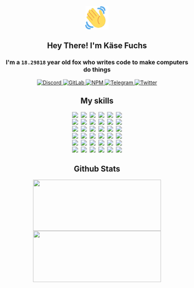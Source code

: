 <div><p align=center><img src=./resources/images/wave.gif width=64px height=64px></p><h2 align=center>Hey There! I'm Käse Fuchs</h2><h3 align=center>I'm a <code>18.29818</code> year old fox who writes code to make computers do things</h3><p align=center><a href=https://discord.com/users/507526681125322772><img alt=Discord src="https://img.shields.io/badge/Discord-5865F2?logo=discord&logoColor=white&style=flat-square#a705c3949e061e6e116d3226d4eddae9"> </a><a href=https://gitlab.com/kasefuchs><img alt=GitLab src="https://img.shields.io/badge/GitLab-330F63?logo=gitlab&logoColor=white&style=flat-square#a705c3949e061e6e116d3226d4eddae9"> </a><a href=https://npmjs.com/~kasefuchs><img alt=NPM src="https://img.shields.io/badge/NPM-CB3837?logo=npm&logoColor=white&style=flat-square#a705c3949e061e6e116d3226d4eddae9"> </a><a href=https://t.me/kasefuchs><img alt=Telegram src="https://img.shields.io/badge/Telegram-2CA5E0?logo=telegram&logoColor=white&style=flat-square#a705c3949e061e6e116d3226d4eddae9"> </a><a href=https://twitter.com/kasefuchs><img alt=Twitter src="https://img.shields.io/badge/Twitter-1DA1F2?logo=twitter&logoColor=white&style=flat-square#a705c3949e061e6e116d3226d4eddae9"></a></p><h2 align=center>My skills</h2><p align=center><a href=https://aws.amazon.com/ ><picture><source srcset="https://skillicons.dev/icons?i=aws&theme=dark#a705c3949e061e6e116d3226d4eddae9" media="(prefers-color-scheme: dark)"><source srcset="https://skillicons.dev/icons?i=aws&theme=light#a705c3949e061e6e116d3226d4eddae9" media="(prefers-color-scheme: light), (prefers-color-scheme: no-preference)"><img src="https://skillicons.dev/icons?i=aws&theme=light#a705c3949e061e6e116d3226d4eddae9"></picture></a>&nbsp;&nbsp;<a href=https://en.wikipedia.org/wiki/Bash_(Unix_shell)><picture><source srcset="https://skillicons.dev/icons?i=bash&theme=dark#a705c3949e061e6e116d3226d4eddae9" media="(prefers-color-scheme: dark)"><source srcset="https://skillicons.dev/icons?i=bash&theme=light#a705c3949e061e6e116d3226d4eddae9" media="(prefers-color-scheme: light), (prefers-color-scheme: no-preference)"><img src="https://skillicons.dev/icons?i=bash&theme=light#a705c3949e061e6e116d3226d4eddae9"></picture></a>&nbsp;&nbsp;<a href=https://discord.com/developers/docs><picture><source srcset="https://skillicons.dev/icons?i=bots&theme=dark#a705c3949e061e6e116d3226d4eddae9" media="(prefers-color-scheme: dark)"><source srcset="https://skillicons.dev/icons?i=bots&theme=light#a705c3949e061e6e116d3226d4eddae9" media="(prefers-color-scheme: light), (prefers-color-scheme: no-preference)"><img src="https://skillicons.dev/icons?i=bots&theme=light#a705c3949e061e6e116d3226d4eddae9"></picture></a>&nbsp;&nbsp;<a href=https://www.cloudflare.com/ ><picture><source srcset="https://skillicons.dev/icons?i=cloudflare&theme=dark#a705c3949e061e6e116d3226d4eddae9" media="(prefers-color-scheme: dark)"><source srcset="https://skillicons.dev/icons?i=cloudflare&theme=light#a705c3949e061e6e116d3226d4eddae9" media="(prefers-color-scheme: light), (prefers-color-scheme: no-preference)"><img src="https://skillicons.dev/icons?i=cloudflare&theme=light#a705c3949e061e6e116d3226d4eddae9"></picture></a>&nbsp;&nbsp;<a href=https://en.wikipedia.org/wiki/CSS><picture><source srcset="https://skillicons.dev/icons?i=css&theme=dark#a705c3949e061e6e116d3226d4eddae9" media="(prefers-color-scheme: dark)"><source srcset="https://skillicons.dev/icons?i=css&theme=light#a705c3949e061e6e116d3226d4eddae9" media="(prefers-color-scheme: light), (prefers-color-scheme: no-preference)"><img src="https://skillicons.dev/icons?i=css&theme=light#a705c3949e061e6e116d3226d4eddae9"></picture></a>&nbsp;&nbsp;<a href=https://www.docker.com/ ><picture><source srcset="https://skillicons.dev/icons?i=docker&theme=dark#a705c3949e061e6e116d3226d4eddae9" media="(prefers-color-scheme: dark)"><source srcset="https://skillicons.dev/icons?i=docker&theme=light#a705c3949e061e6e116d3226d4eddae9" media="(prefers-color-scheme: light), (prefers-color-scheme: no-preference)"><img src="https://skillicons.dev/icons?i=docker&theme=light#a705c3949e061e6e116d3226d4eddae9"></picture></a><br><a href=https://www.electronjs.org/ ><picture><source srcset="https://skillicons.dev/icons?i=electron&theme=dark#a705c3949e061e6e116d3226d4eddae9" media="(prefers-color-scheme: dark)"><source srcset="https://skillicons.dev/icons?i=electron&theme=light#a705c3949e061e6e116d3226d4eddae9" media="(prefers-color-scheme: light), (prefers-color-scheme: no-preference)"><img src="https://skillicons.dev/icons?i=electron&theme=light#a705c3949e061e6e116d3226d4eddae9"></picture></a>&nbsp;&nbsp;<a href=https://expressjs.com/ ><picture><source srcset="https://skillicons.dev/icons?i=express&theme=dark#a705c3949e061e6e116d3226d4eddae9" media="(prefers-color-scheme: dark)"><source srcset="https://skillicons.dev/icons?i=express&theme=light#a705c3949e061e6e116d3226d4eddae9" media="(prefers-color-scheme: light), (prefers-color-scheme: no-preference)"><img src="https://skillicons.dev/icons?i=express&theme=light#a705c3949e061e6e116d3226d4eddae9"></picture></a>&nbsp;&nbsp;<a href=https://www.figma.com/ ><picture><source srcset="https://skillicons.dev/icons?i=figma&theme=dark#a705c3949e061e6e116d3226d4eddae9" media="(prefers-color-scheme: dark)"><source srcset="https://skillicons.dev/icons?i=figma&theme=light#a705c3949e061e6e116d3226d4eddae9" media="(prefers-color-scheme: light), (prefers-color-scheme: no-preference)"><img src="https://skillicons.dev/icons?i=figma&theme=light#a705c3949e061e6e116d3226d4eddae9"></picture></a>&nbsp;&nbsp;<a href=https://firebase.google.com/ ><picture><source srcset="https://skillicons.dev/icons?i=firebase&theme=dark#a705c3949e061e6e116d3226d4eddae9" media="(prefers-color-scheme: dark)"><source srcset="https://skillicons.dev/icons?i=firebase&theme=light#a705c3949e061e6e116d3226d4eddae9" media="(prefers-color-scheme: light), (prefers-color-scheme: no-preference)"><img src="https://skillicons.dev/icons?i=firebase&theme=light#a705c3949e061e6e116d3226d4eddae9"></picture></a>&nbsp;&nbsp;<a href=https://flask.palletsprojects.com/ ><picture><source srcset="https://skillicons.dev/icons?i=flask&theme=dark#a705c3949e061e6e116d3226d4eddae9" media="(prefers-color-scheme: dark)"><source srcset="https://skillicons.dev/icons?i=flask&theme=light#a705c3949e061e6e116d3226d4eddae9" media="(prefers-color-scheme: light), (prefers-color-scheme: no-preference)"><img src="https://skillicons.dev/icons?i=flask&theme=light#a705c3949e061e6e116d3226d4eddae9"></picture></a>&nbsp;&nbsp;<a href=https://cloud.google.com/ ><picture><source srcset="https://skillicons.dev/icons?i=gcp&theme=dark#a705c3949e061e6e116d3226d4eddae9" media="(prefers-color-scheme: dark)"><source srcset="https://skillicons.dev/icons?i=gcp&theme=light#a705c3949e061e6e116d3226d4eddae9" media="(prefers-color-scheme: light), (prefers-color-scheme: no-preference)"><img src="https://skillicons.dev/icons?i=gcp&theme=light#a705c3949e061e6e116d3226d4eddae9"></picture></a><br><a href=https://git-scm.com/ ><picture><source srcset="https://skillicons.dev/icons?i=git&theme=dark#a705c3949e061e6e116d3226d4eddae9" media="(prefers-color-scheme: dark)"><source srcset="https://skillicons.dev/icons?i=git&theme=light#a705c3949e061e6e116d3226d4eddae9" media="(prefers-color-scheme: light), (prefers-color-scheme: no-preference)"><img src="https://skillicons.dev/icons?i=git&theme=light#a705c3949e061e6e116d3226d4eddae9"></picture></a>&nbsp;&nbsp;<a href=https://github.com/ ><picture><source srcset="https://skillicons.dev/icons?i=github&theme=dark#a705c3949e061e6e116d3226d4eddae9" media="(prefers-color-scheme: dark)"><source srcset="https://skillicons.dev/icons?i=github&theme=light#a705c3949e061e6e116d3226d4eddae9" media="(prefers-color-scheme: light), (prefers-color-scheme: no-preference)"><img src="https://skillicons.dev/icons?i=github&theme=light#a705c3949e061e6e116d3226d4eddae9"></picture></a>&nbsp;&nbsp;<a href=https://gitlab.com/ ><picture><source srcset="https://skillicons.dev/icons?i=gitlab&theme=dark#a705c3949e061e6e116d3226d4eddae9" media="(prefers-color-scheme: dark)"><source srcset="https://skillicons.dev/icons?i=gitlab&theme=light#a705c3949e061e6e116d3226d4eddae9" media="(prefers-color-scheme: light), (prefers-color-scheme: no-preference)"><img src="https://skillicons.dev/icons?i=gitlab&theme=light#a705c3949e061e6e116d3226d4eddae9"></picture></a>&nbsp;&nbsp;<a href=https://www.heroku.com/ ><picture><source srcset="https://skillicons.dev/icons?i=heroku&theme=dark#a705c3949e061e6e116d3226d4eddae9" media="(prefers-color-scheme: dark)"><source srcset="https://skillicons.dev/icons?i=heroku&theme=light#a705c3949e061e6e116d3226d4eddae9" media="(prefers-color-scheme: light), (prefers-color-scheme: no-preference)"><img src="https://skillicons.dev/icons?i=heroku&theme=light#a705c3949e061e6e116d3226d4eddae9"></picture></a>&nbsp;&nbsp;<a href=https://en.wikipedia.org/wiki/HTML><picture><source srcset="https://skillicons.dev/icons?i=html&theme=dark#a705c3949e061e6e116d3226d4eddae9" media="(prefers-color-scheme: dark)"><source srcset="https://skillicons.dev/icons?i=html&theme=light#a705c3949e061e6e116d3226d4eddae9" media="(prefers-color-scheme: light), (prefers-color-scheme: no-preference)"><img src="https://skillicons.dev/icons?i=html&theme=light#a705c3949e061e6e116d3226d4eddae9"></picture></a>&nbsp;&nbsp;<a href=https://en.wikipedia.org/wiki/JavaScript><picture><source srcset="https://skillicons.dev/icons?i=js&theme=dark#a705c3949e061e6e116d3226d4eddae9" media="(prefers-color-scheme: dark)"><source srcset="https://skillicons.dev/icons?i=js&theme=light#a705c3949e061e6e116d3226d4eddae9" media="(prefers-color-scheme: light), (prefers-color-scheme: no-preference)"><img src="https://skillicons.dev/icons?i=js&theme=light#a705c3949e061e6e116d3226d4eddae9"></picture></a><br><a href=https://en.wikipedia.org/wiki/Linux><picture><source srcset="https://skillicons.dev/icons?i=linux&theme=dark#a705c3949e061e6e116d3226d4eddae9" media="(prefers-color-scheme: dark)"><source srcset="https://skillicons.dev/icons?i=linux&theme=light#a705c3949e061e6e116d3226d4eddae9" media="(prefers-color-scheme: light), (prefers-color-scheme: no-preference)"><img src="https://skillicons.dev/icons?i=linux&theme=light#a705c3949e061e6e116d3226d4eddae9"></picture></a>&nbsp;&nbsp;<a href=https://mui.com/ ><picture><source srcset="https://skillicons.dev/icons?i=materialui&theme=dark#a705c3949e061e6e116d3226d4eddae9" media="(prefers-color-scheme: dark)"><source srcset="https://skillicons.dev/icons?i=materialui&theme=light#a705c3949e061e6e116d3226d4eddae9" media="(prefers-color-scheme: light), (prefers-color-scheme: no-preference)"><img src="https://skillicons.dev/icons?i=materialui&theme=light#a705c3949e061e6e116d3226d4eddae9"></picture></a>&nbsp;&nbsp;<a href=https://en.wikipedia.org/wiki/Markdown><picture><source srcset="https://skillicons.dev/icons?i=md&theme=dark#a705c3949e061e6e116d3226d4eddae9" media="(prefers-color-scheme: dark)"><source srcset="https://skillicons.dev/icons?i=md&theme=light#a705c3949e061e6e116d3226d4eddae9" media="(prefers-color-scheme: light), (prefers-color-scheme: no-preference)"><img src="https://skillicons.dev/icons?i=md&theme=light#a705c3949e061e6e116d3226d4eddae9"></picture></a>&nbsp;&nbsp;<a href=https://www.mongodb.com/ ><picture><source srcset="https://skillicons.dev/icons?i=mongodb&theme=dark#a705c3949e061e6e116d3226d4eddae9" media="(prefers-color-scheme: dark)"><source srcset="https://skillicons.dev/icons?i=mongodb&theme=light#a705c3949e061e6e116d3226d4eddae9" media="(prefers-color-scheme: light), (prefers-color-scheme: no-preference)"><img src="https://skillicons.dev/icons?i=mongodb&theme=light#a705c3949e061e6e116d3226d4eddae9"></picture></a>&nbsp;&nbsp;<a href=https://www.mysql.com/ ><picture><source srcset="https://skillicons.dev/icons?i=mysql&theme=dark#a705c3949e061e6e116d3226d4eddae9" media="(prefers-color-scheme: dark)"><source srcset="https://skillicons.dev/icons?i=mysql&theme=light#a705c3949e061e6e116d3226d4eddae9" media="(prefers-color-scheme: light), (prefers-color-scheme: no-preference)"><img src="https://skillicons.dev/icons?i=mysql&theme=light#a705c3949e061e6e116d3226d4eddae9"></picture></a>&nbsp;&nbsp;<a href=https://nextjs.org/ ><picture><source srcset="https://skillicons.dev/icons?i=nextjs&theme=dark#a705c3949e061e6e116d3226d4eddae9" media="(prefers-color-scheme: dark)"><source srcset="https://skillicons.dev/icons?i=nextjs&theme=light#a705c3949e061e6e116d3226d4eddae9" media="(prefers-color-scheme: light), (prefers-color-scheme: no-preference)"><img src="https://skillicons.dev/icons?i=nextjs&theme=light#a705c3949e061e6e116d3226d4eddae9"></picture></a><br><a href=https://nodejs.org/en/ ><picture><source srcset="https://skillicons.dev/icons?i=nodejs&theme=dark#a705c3949e061e6e116d3226d4eddae9" media="(prefers-color-scheme: dark)"><source srcset="https://skillicons.dev/icons?i=nodejs&theme=light#a705c3949e061e6e116d3226d4eddae9" media="(prefers-color-scheme: light), (prefers-color-scheme: no-preference)"><img src="https://skillicons.dev/icons?i=nodejs&theme=light#a705c3949e061e6e116d3226d4eddae9"></picture></a>&nbsp;&nbsp;<a href=https://www.postgresql.org/ ><picture><source srcset="https://skillicons.dev/icons?i=postgres&theme=dark#a705c3949e061e6e116d3226d4eddae9" media="(prefers-color-scheme: dark)"><source srcset="https://skillicons.dev/icons?i=postgres&theme=light#a705c3949e061e6e116d3226d4eddae9" media="(prefers-color-scheme: light), (prefers-color-scheme: no-preference)"><img src="https://skillicons.dev/icons?i=postgres&theme=light#a705c3949e061e6e116d3226d4eddae9"></picture></a>&nbsp;&nbsp;<a href=https://learn.microsoft.com/en-us/powershell/ ><picture><source srcset="https://skillicons.dev/icons?i=powershell&theme=dark#a705c3949e061e6e116d3226d4eddae9" media="(prefers-color-scheme: dark)"><source srcset="https://skillicons.dev/icons?i=powershell&theme=light#a705c3949e061e6e116d3226d4eddae9" media="(prefers-color-scheme: light), (prefers-color-scheme: no-preference)"><img src="https://skillicons.dev/icons?i=powershell&theme=light#a705c3949e061e6e116d3226d4eddae9"></picture></a>&nbsp;&nbsp;<a href=https://www.python.org/ ><picture><source srcset="https://skillicons.dev/icons?i=py&theme=dark#a705c3949e061e6e116d3226d4eddae9" media="(prefers-color-scheme: dark)"><source srcset="https://skillicons.dev/icons?i=py&theme=light#a705c3949e061e6e116d3226d4eddae9" media="(prefers-color-scheme: light), (prefers-color-scheme: no-preference)"><img src="https://skillicons.dev/icons?i=py&theme=light#a705c3949e061e6e116d3226d4eddae9"></picture></a>&nbsp;&nbsp;<a href=https://www.raspberrypi.org/ ><picture><source srcset="https://skillicons.dev/icons?i=raspberrypi&theme=dark#a705c3949e061e6e116d3226d4eddae9" media="(prefers-color-scheme: dark)"><source srcset="https://skillicons.dev/icons?i=raspberrypi&theme=light#a705c3949e061e6e116d3226d4eddae9" media="(prefers-color-scheme: light), (prefers-color-scheme: no-preference)"><img src="https://skillicons.dev/icons?i=raspberrypi&theme=light#a705c3949e061e6e116d3226d4eddae9"></picture></a>&nbsp;&nbsp;<a href=https://reactjs.org/ ><picture><source srcset="https://skillicons.dev/icons?i=react&theme=dark#a705c3949e061e6e116d3226d4eddae9" media="(prefers-color-scheme: dark)"><source srcset="https://skillicons.dev/icons?i=react&theme=light#a705c3949e061e6e116d3226d4eddae9" media="(prefers-color-scheme: light), (prefers-color-scheme: no-preference)"><img src="https://skillicons.dev/icons?i=react&theme=light#a705c3949e061e6e116d3226d4eddae9"></picture></a><br><a href=https://redux.js.org/ ><picture><source srcset="https://skillicons.dev/icons?i=redux&theme=dark#a705c3949e061e6e116d3226d4eddae9" media="(prefers-color-scheme: dark)"><source srcset="https://skillicons.dev/icons?i=redux&theme=light#a705c3949e061e6e116d3226d4eddae9" media="(prefers-color-scheme: light), (prefers-color-scheme: no-preference)"><img src="https://skillicons.dev/icons?i=redux&theme=light#a705c3949e061e6e116d3226d4eddae9"></picture></a>&nbsp;&nbsp;<a href=https://en.wikipedia.org/wiki/Regular_expression><picture><source srcset="https://skillicons.dev/icons?i=regex&theme=dark#a705c3949e061e6e116d3226d4eddae9" media="(prefers-color-scheme: dark)"><source srcset="https://skillicons.dev/icons?i=regex&theme=light#a705c3949e061e6e116d3226d4eddae9" media="(prefers-color-scheme: light), (prefers-color-scheme: no-preference)"><img src="https://skillicons.dev/icons?i=regex&theme=light#a705c3949e061e6e116d3226d4eddae9"></picture></a>&nbsp;&nbsp;<a href=https://en.wikipedia.org/wiki/Sass_(stylesheet_language)><picture><source srcset="https://skillicons.dev/icons?i=sass&theme=dark#a705c3949e061e6e116d3226d4eddae9" media="(prefers-color-scheme: dark)"><source srcset="https://skillicons.dev/icons?i=sass&theme=light#a705c3949e061e6e116d3226d4eddae9" media="(prefers-color-scheme: light), (prefers-color-scheme: no-preference)"><img src="https://skillicons.dev/icons?i=sass&theme=light#a705c3949e061e6e116d3226d4eddae9"></picture></a>&nbsp;&nbsp;<a href=https://www.typescriptlang.org/ ><picture><source srcset="https://skillicons.dev/icons?i=ts&theme=dark#a705c3949e061e6e116d3226d4eddae9" media="(prefers-color-scheme: dark)"><source srcset="https://skillicons.dev/icons?i=ts&theme=light#a705c3949e061e6e116d3226d4eddae9" media="(prefers-color-scheme: light), (prefers-color-scheme: no-preference)"><img src="https://skillicons.dev/icons?i=ts&theme=light#a705c3949e061e6e116d3226d4eddae9"></picture></a>&nbsp;&nbsp;<a href=https://unity.com/ ><picture><source srcset="https://skillicons.dev/icons?i=unity&theme=dark#a705c3949e061e6e116d3226d4eddae9" media="(prefers-color-scheme: dark)"><source srcset="https://skillicons.dev/icons?i=unity&theme=light#a705c3949e061e6e116d3226d4eddae9" media="(prefers-color-scheme: light), (prefers-color-scheme: no-preference)"><img src="https://skillicons.dev/icons?i=unity&theme=light#a705c3949e061e6e116d3226d4eddae9"></picture></a>&nbsp;&nbsp;<a href=https://workers.cloudflare.com/ ><picture><source srcset="https://skillicons.dev/icons?i=workers&theme=dark#a705c3949e061e6e116d3226d4eddae9" media="(prefers-color-scheme: dark)"><source srcset="https://skillicons.dev/icons?i=workers&theme=light#a705c3949e061e6e116d3226d4eddae9" media="(prefers-color-scheme: light), (prefers-color-scheme: no-preference)"><img src="https://skillicons.dev/icons?i=workers&theme=light#a705c3949e061e6e116d3226d4eddae9"></picture></a><br></p><h2 align=center>Github Stats</h2><p align=center><picture><source srcset="https://github-readme-stats-kasefuchs.vercel.app/api/?count_private=true&hide_border=true&hide_rank=true&line_height=20&hide_title=true&username=Kasefuchs&theme=dark#a705c3949e061e6e116d3226d4eddae9" media="(prefers-color-scheme: dark)"><source srcset="https://github-readme-stats-kasefuchs.vercel.app/api/?count_private=true&hide_border=true&hide_rank=true&line_height=20&hide_title=true&username=Kasefuchs&theme=light#a705c3949e061e6e116d3226d4eddae9" media="(prefers-color-scheme: light), (prefers-color-scheme: no-preference)"><img align=middle width=350 height=140 src="https://github-readme-stats-kasefuchs.vercel.app/api/?count_private=true&hide_border=true&hide_rank=true&line_height=20&hide_title=true&username=Kasefuchs&theme=light#a705c3949e061e6e116d3226d4eddae9"></picture><picture><source srcset="https://github-readme-stats-kasefuchs.vercel.app/api/top-langs/?count_private=true&hide_border=true&layout=compact&username=Kasefuchs&theme=dark#a705c3949e061e6e116d3226d4eddae9" media="(prefers-color-scheme: dark)"><source srcset="https://github-readme-stats-kasefuchs.vercel.app/api/top-langs/?count_private=true&hide_border=true&layout=compact&username=Kasefuchs&theme=light#a705c3949e061e6e116d3226d4eddae9" media="(prefers-color-scheme: light), (prefers-color-scheme: no-preference)"><img align=middle width=350 height=140 src="https://github-readme-stats-kasefuchs.vercel.app/api/top-langs/?count_private=true&hide_border=true&layout=compact&username=Kasefuchs&theme=light#a705c3949e061e6e116d3226d4eddae9"></picture></p><img src="https://hit.yhype.me/github/profile?user_id=64592097#a705c3949e061e6e116d3226d4eddae9" alt=""></div>